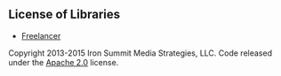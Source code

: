 ## License of Libraries

- [Freelancer](http://startbootstrap.com/template-overviews/freelancer/)

Copyright 2013-2015 Iron Summit Media Strategies, LLC. Code released under the [Apache 2.0](https://github.com/IronSummitMedia/startbootstrap-freelancer/blob/gh-pages/LICENSE) license.
